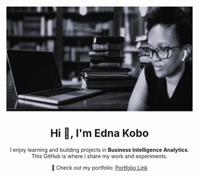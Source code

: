 <p align="center">
  <img src="images/background .png" alt="Edna Kobo" width="500"/>
</p>

<h1 align="center">Hi 👋, I'm Edna Kobo</h1>

<p align="center">
I enjoy learning and building projects in <strong>Business Intelligence Analytics</strong>.  
This GitHub is where I share my work and experiments.
</p>

<p align="center">
📂 Check out my portfolio: <a href="https://github.com/EdnaM06/EdnaAnalytics.github.io/tree/main">Portfolio Link</a>
</p>
